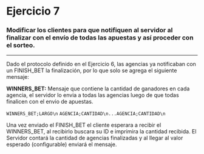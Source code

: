 # Ejercicio 7

### Modificar los clientes para que notifiquen al servidor al finalizar con el envío de todas las apuestas y así proceder con el sorteo. 

---

Dado el protocolo definido en el Ejercicio 6, las agencias ya notificaban con un FINISH_BET la finalización, por lo que solo se agrega el siguiente mensaje:

**WINNERS_BET:** Mensaje que contiene la cantidad de ganadores en cada agencia, el servidor lo envia a todas las agencias luego de que todas finalicen con el envio de apuestas.

`WINNERS_BET;LARGO\n` `AGENCIA;CANTIDAD\n...AGENCIA;CANTIDAD\n`


Una vez enviado el FINISH_BET el cliente esperara a recibir el WINNERS_BET, al recibirlo buscara su ID e imprimira la cantidad recibida. El Servidor contará la cantidad de agencias finalizadas y al llegar al valor esperado (configurable) enviará el mensaje.